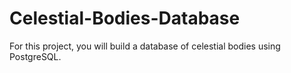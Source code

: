 # Celestial-Bodies-Database
For this project, you will build a database of celestial bodies using PostgreSQL.
